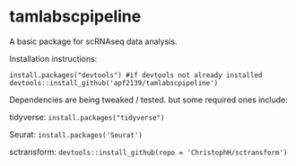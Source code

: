 # tamlabscpipeline
A basic package for scRNAseq data analysis.


Installation instructions:
```
install.packages("devtools") #if devtools not already installed
devtools::install_github('apf2139/tamlabscpipeline')
```

Dependencies are being tweaked / tested. but some required ones include:

tidyverse: `install.packages("tidyverse")`

Seurat:
`install.packages('Seurat')`

sctransform:
`devtools::install_github(repo = 'ChristophH/sctransform')`
